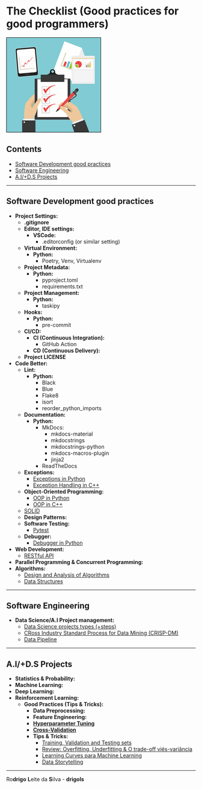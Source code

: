 # The Checklist (Good practices for good programmers)

![logo](res/tclogo.png)

## Contents

 - [Software Development good practices](#sd-gp)
 - [Software Engineering](#software-engineering)
 - [A.I/+D.S Projects](#ai-and-ds-projects)

---

<div id="sd-gp"></div>

## Software Development good practices

 - **Project Settings:**
   - **.gitignore**
   - **Editor, IDE settings:**
     - **VSCode:**
       - .editorconfig (or similar setting)
   - **Virtual Environment:**
     - **Python:**
       - Poetry, Venv, Virtualenv
   - **Project Metadata:**
     - **Python:**
       - pyproject.toml
       - requirements.txt
   - **Project Management:**
     - **Python:**
       - taskipy
   - **Hooks:**
     - **Python:**
       - pre-commit
   - **CI/CD:**
     - **CI (Continuous Integration):**
       - GitHub Action
     - **CD (Continuous Delivery):**
   - **Project LICENSE**
 - **Code Better:**
   - **Lint:**
     - **Python:**
       - Black
       - Blue
       - Flake8
       - isort
       - reorder_python_imports
   - **Documentation:**
     - **Python:**
       - MkDocs:
         - mkdocs-material
         - mkdocstrings
         - mkdocstrings-python
         - mkdocs-macros-plugin
         - jinja2
       - ReadTheDocs
   - **Exceptions:**
     - [Exceptions in Python](https://github.com/drigols/studies/blob/master/modules/python-codes/modules/tips-and-tricks/errors-and-exceptions/exceptions.ipynb/)
     - [Exception Handling in C++](https://github.com/drigols/studies/blob/master/modules/cpp-codes/modules/structured/exception-handling.md)
   - **Object-Oriented Programming:**
     - [OOP in Python](#)
     - [OOP in C++](#)
   - [SOLID](https://www.youtube.com/watch?v=mkx0CdWiPRA)
   - **Design Patterns:**
   - **Software Testing:**
     - [Pytest](https://github.com/drigols/studies/tree/master/modules/python-codes/modules/test/pytest)
   - **Debugger:**
     - [Debugger in Python](https://github.com/drigols/studies/blob/master/modules/python-codes/modules/tips-and-tricks/debugger/README.md)
 - **Web Development:**
   - [RESTful API](https://github.com/drigols/studies/tree/master/modules/restful-api)
 - **Parallel Programming & Concurrent Programming:**
 - **Algorithms:**
   - [Design and Analysis of Algorithms](https://github.com/drigols/studies/tree/master/modules/algorithms-and-ds#daa)
   - [Data Structures](https://github.com/drigols/studies/tree/master/modules/algorithms-and-ds#ds)

---

<div id="software-engineering"></div>

## Software Engineering

 - **Data Science/A.I Project management:**
   - [Data Science projects types (+steps)](https://github.com/drigols/studies/blob/master/modules/ai-codes/modules/concepts/project-types.md)
   - [CRoss Industry Standard Process for Data Mining (CRISP-DM)](https://github.com/drigols/studies/blob/master/modules/ai-codes/modules/concepts/crisp-dm.md)
   - [Data Pipeline](https://github.com/drigols/studies/blob/master/modules/ai-codes/modules/concepts/data-pipeline.md)

---

<div id="ai-and-ds-projects"></div>

## A.I/+D.S Projects

 - **Statistics & Probability:**
 - **Machine Learning:**
 - **Deep Learning:**
 - **Reinforcement Learning:**
   - **Good Practices (Tips & Tricks):**
     - **Data Preprocessing:**
     - **Feature Engineering:**
     - **[Hyperparameter Tuning](https://github.com/drigols/studies/tree/master/modules/ai-codes/modules/hyperparameter-tuning)**
     - **[Cross-Validation](https://github.com/drigols/studies/tree/master/modules/ai-codes/modules/cross-validation)**
     - **Tips & Tricks:**
       - [Training, Validation and Testing sets](https://github.com/drigols/studies/blob/master/modules/ai-codes/modules/concepts/training-validation-testing.md)
       - [Review: Overfitting, Underfitting & O trade-off viés-variância](https://github.com/drigols/studies/blob/master/modules/ai-codes/modules/concepts/overfitting-underfitting.ipynb)
       - [Learning Curves para Machine Learning](https://github.com/drigols/studies/blob/master/modules/ai-codes/modules/concepts/learning-curves-for-ml.ipynb)
       - [Data Storytelling](https://github.com/drigols/studies/blob/master/modules/ai-codes/modules/concepts/data-storytelling.md)

---

Ro**drigo** **L**eite da **S**ilva - **drigols**
